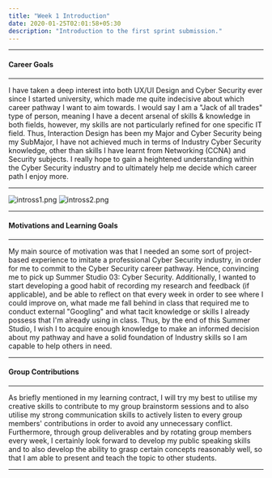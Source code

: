 ```yaml
---
title: "Week 1 Introduction"
date: 2020-01-25T02:01:58+05:30
description: "Introduction to the first sprint submission."
---
```

***
#### Career Goals
***
I have taken a deep interest into both UX/UI Design and Cyber Security ever since I started university, which made me quite indecisive about which career pathway I want to aim towards. I would say I am a "Jack of all trades" type of person, meaning I have a decent arsenal of skills & knowledge in both fields, however, my skills are not particularly refined for one specific IT field. Thus, Interaction Design has been my Major and Cyber Security being my SubMajor, I have not achieved much in terms of Industry Cyber Security knowledge, other than skills I have learnt from Networking (CCNA) and Security subjects. I really hope to gain a heightened understanding within the Cyber Security industry and to ultimately help me decide which career path I enjoy more.
***
![intross1.png](/images/intross1.png)
![intross2.png](/images/intross2.png)
***
#### Motivations and Learning Goals
***
My main source of motivation was that I needed an some sort of project-based experience to imitate a professional Cyber Security industry, in order for me to commit to the Cyber Security career pathway. Hence, convincing me to pick up Summer Studio 03: Cyber Security. Additionally, I wanted to start developing a good habit of recording my research and feedback (if applicable), and be able to reflect on that every week in order to see where I could improve on, what made me fall behind in class that required me to conduct external "Googling" and what tacit knowledge or skills I already possess that I'm already using in class. Thus, by the end of this Summer Studio, I wish I to acquire enough knowledge to make an informed decision about my pathway and have a solid foundation of Industry skills so I am capable to help others in need.

***
#### Group Contributions
***
As briefly mentioned in my learning contract, I will try my best to utilise my creative skills to contribute to my group brainstorm sessions and to also utilise my strong communication skills to actively listen to every group members' contributions in order to avoid any unnecessary conflict. Furthermore, through group deliverables and by rotating group members every week, I certainly look forward to develop my public speaking skills and to also develop the ability to grasp certain concepts reasonably well, so that I am able to present and teach the topic to other students.
***
